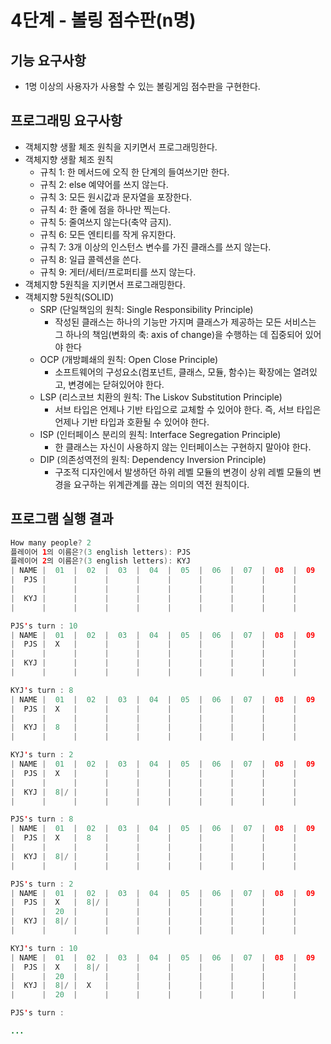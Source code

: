 # 4단계 - 볼링 점수판(n명)

## 기능 요구사항
- 1명 이상의 사용자가 사용할 수 있는 볼링게임 점수판을 구현한다.

## 프로그래밍 요구사항
- 객체지향 생활 체조 원칙을 지키면서 프로그래밍한다.
- 객체지향 생활 체조 원칙
    - 규칙 1: 한 메서드에 오직 한 단계의 들여쓰기만 한다.
    - 규칙 2: else 예약어를 쓰지 않는다.
    - 규칙 3: 모든 원시값과 문자열을 포장한다.
    - 규칙 4: 한 줄에 점을 하나만 찍는다.
    - 규칙 5: 줄여쓰지 않는다(축약 금지).
    - 규칙 6: 모든 엔티티를 작게 유지한다.
    - 규칙 7: 3개 이상의 인스턴스 변수를 가진 클래스를 쓰지 않는다.
    - 규칙 8: 일급 콜렉션을 쓴다.
    - 규칙 9: 게터/세터/프로퍼티를 쓰지 않는다.
- 객체지향 5원칙을 지키면서 프로그래밍한다.
- 객체지향 5원칙(SOLID)
    - SRP (단일책임의 원칙: Single Responsibility Principle)
        - 작성된 클래스는 하나의 기능만 가지며 클래스가 제공하는 모든 서비스는 그 하나의 책임(변화의 축: axis of change)을 수행하는 데 집중되어 있어야 한다
    - OCP (개방폐쇄의 원칙: Open Close Principle)
        - 소프트웨어의 구성요소(컴포넌트, 클래스, 모듈, 함수)는 확장에는 열려있고, 변경에는 닫혀있어야 한다.
    - LSP (리스코브 치환의 원칙: The Liskov Substitution Principle)
        - 서브 타입은 언제나 기반 타입으로 교체할 수 있어야 한다. 즉, 서브 타입은 언제나 기반 타입과 호환될 수 있어야 한다.
    - ISP (인터페이스 분리의 원칙: Interface Segregation Principle)
        - 한 클래스는 자신이 사용하지 않는 인터페이스는 구현하지 말아야 한다.
    - DIP (의존성역전의 원칙: Dependency Inversion Principle)
        - 구조적 디자인에서 발생하던 하위 레벨 모듈의 변경이 상위 레벨 모듈의 변경을 요구하는 위계관계를 끊는 의미의 역전 원칙이다.

## 프로그램 실행 결과
```java
How many people? 2
플레이어 1의 이름은?(3 english letters): PJS
플레이어 2의 이름은?(3 english letters): KYJ
| NAME |  01  |  02  |  03  |  04  |  05  |  06  |  07  |  08  |  09  |  10  |
|  PJS |      |      |      |      |      |      |      |      |      |      |
|      |      |      |      |      |      |      |      |      |      |      |
|  KYJ |      |      |      |      |      |      |      |      |      |      |
|      |      |      |      |      |      |      |      |      |      |      |

PJS's turn : 10
| NAME |  01  |  02  |  03  |  04  |  05  |  06  |  07  |  08  |  09  |  10  |
|  PJS |  X   |      |      |      |      |      |      |      |      |      |
|      |      |      |      |      |      |      |      |      |      |      |
|  KYJ |      |      |      |      |      |      |      |      |      |      |
|      |      |      |      |      |      |      |      |      |      |      |

KYJ's turn : 8
| NAME |  01  |  02  |  03  |  04  |  05  |  06  |  07  |  08  |  09  |  10  |
|  PJS |  X   |      |      |      |      |      |      |      |      |      |
|      |      |      |      |      |      |      |      |      |      |      |
|  KYJ |  8   |      |      |      |      |      |      |      |      |      |
|      |      |      |      |      |      |      |      |      |      |      |

KYJ's turn : 2
| NAME |  01  |  02  |  03  |  04  |  05  |  06  |  07  |  08  |  09  |  10  |
|  PJS |  X   |      |      |      |      |      |      |      |      |      |
|      |      |      |      |      |      |      |      |      |      |      |
|  KYJ |  8|/ |      |      |      |      |      |      |      |      |      |
|      |      |      |      |      |      |      |      |      |      |      |

PJS's turn : 8
| NAME |  01  |  02  |  03  |  04  |  05  |  06  |  07  |  08  |  09  |  10  |
|  PJS |  X   |  8   |      |      |      |      |      |      |      |      |
|      |      |      |      |      |      |      |      |      |      |      |
|  KYJ |  8|/ |      |      |      |      |      |      |      |      |      |
|      |      |      |      |      |      |      |      |      |      |      |

PJS's turn : 2
| NAME |  01  |  02  |  03  |  04  |  05  |  06  |  07  |  08  |  09  |  10  |
|  PJS |  X   |  8|/ |      |      |      |      |      |      |      |      |
|      |  20  |      |      |      |      |      |      |      |      |      |
|  KYJ |  8|/ |      |      |      |      |      |      |      |      |      |
|      |      |      |      |      |      |      |      |      |      |      |

KYJ's turn : 10
| NAME |  01  |  02  |  03  |  04  |  05  |  06  |  07  |  08  |  09  |  10  |
|  PJS |  X   |  8|/ |      |      |      |      |      |      |      |      |
|      |  20  |      |      |      |      |      |      |      |      |      |
|  KYJ |  8|/ |  X   |      |      |      |      |      |      |      |      |
|      |  20  |      |      |      |      |      |      |      |      |      |

PJS's turn : 

...
```